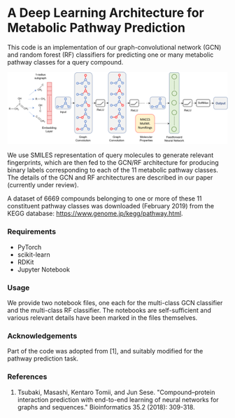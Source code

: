 # A Deep Learning Architecture for Metabolic Pathway Prediction

This code is an implementation of our graph-convolutional network (GCN) and random forest (RF) classifiers for predicting one or many metabolic pathway classes for a query compound. 

![Proposed GCN architecture](model.png)

We use SMILES representation of query molecules to generate relevant fingerprints, which are then fed to the GCN/RF architecture for producing binary labels corresponding to each of the 11 metabolic pathway classes. The details of the GCN and RF architectures are described in our paper (currently under review).

A dataset of 6669 compounds belonging to one or more of these 11 constituent pathway classes was downloaded (February 2019) from the KEGG database: https://www.genome.jp/kegg/pathway.html.

### Requirements
* PyTorch
* scikit-learn
* RDKit
* Jupyter Notebook

### Usage
We provide two notebook files, one each for the multi-class GCN classifier and the multi-class RF classifier. The notebooks are self-sufficient and various relevant details have been marked in the files themselves.

### Acknowledgements
Part of the code was adopted from [1], and suitably modified for the pathway prediction task.

### References
1. Tsubaki, Masashi, Kentaro Tomii, and Jun Sese. "Compound–protein interaction prediction with end-to-end learning of neural networks for graphs and sequences." Bioinformatics 35.2 (2018): 309-318.
